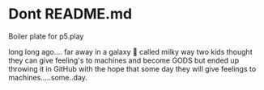 # Dont README.md
Boiler plate for p5.play

long long ago....  far away in a galaxy 🌌 called milky way two kids thought they can give feeling's to machines and become GODS but ended up throwing it in GitHub with the hope that some day they will give feelings to machines.....some..day.
